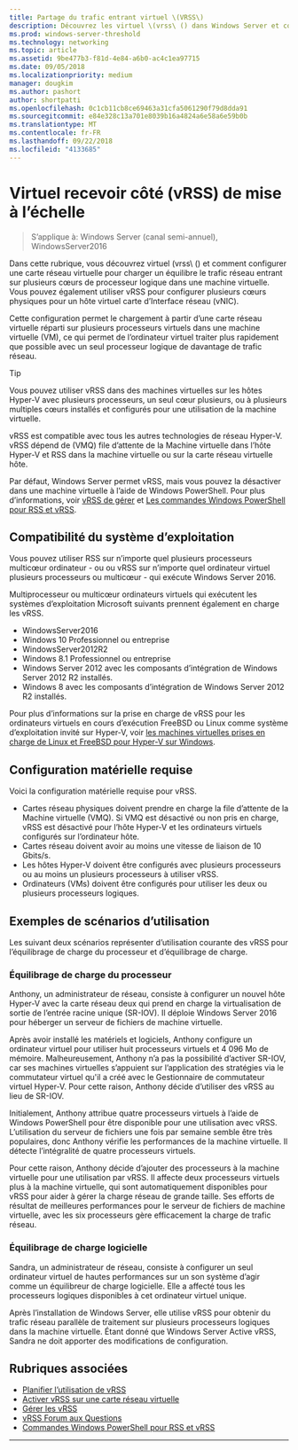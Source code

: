 ```yaml
---
title: Partage du trafic entrant virtuel \(VRSS\)
description: Découvrez les virtuel \(vrss\ () dans Windows Server et comment configurer une carte réseau virtuelle pour charger un équilibre le trafic réseau entrant sur plusieurs cœurs de processeur logique dans une machine virtuelle. Vous pouvez également configurer des cœurs physiques multiples pour un hôte de carte réseau virtuelle (vNIC).
ms.prod: windows-server-threshold
ms.technology: networking
ms.topic: article
ms.assetid: 9be477b3-f81d-4e84-a6b0-ac4c1ea97715
ms.date: 09/05/2018
ms.localizationpriority: medium
manager: dougkim
ms.author: pashort
author: shortpatti
ms.openlocfilehash: 0c1cb11cb8ce69463a31cfa5061290f79d8dda91
ms.sourcegitcommit: e84e328c13a701e8039b16a4824a6e58a6e59b0b
ms.translationtype: MT
ms.contentlocale: fr-FR
ms.lasthandoff: 09/22/2018
ms.locfileid: "4133685"
---
```

# Virtuel recevoir côté \(vRSS\) de mise à l’échelle

>S’applique à: Windows Server (canal semi-annuel), WindowsServer2016

Dans cette rubrique, vous découvrez virtuel \(vrss\ () et comment configurer une carte réseau virtuelle pour charger un équilibre le trafic réseau entrant sur plusieurs cœurs de processeur logique dans une machine virtuelle. Vous pouvez également utiliser vRSS pour configurer plusieurs cœurs physiques pour un hôte virtuel carte d’Interface réseau \(vNIC\).

Cette configuration permet le chargement à partir d’une carte réseau virtuelle réparti sur plusieurs processeurs virtuels dans une machine virtuelle \(VM\), ce qui permet de l’ordinateur virtuel traiter plus rapidement que possible avec un seul processeur logique de davantage de trafic réseau.

>[!TIP]
>Vous pouvez utiliser vRSS dans des machines virtuelles sur les hôtes Hyper\-V avec plusieurs processeurs, un seul cœur plusieurs, ou à plusieurs multiples cœurs installés et configurés pour une utilisation de la machine virtuelle.

vRSS est compatible avec tous les autres technologies de réseau Hyper\-V. vRSS dépend de \(VMQ\) file d’attente de la Machine virtuelle dans l’hôte Hyper\-V et RSS dans la machine virtuelle ou sur la carte réseau virtuelle hôte.

Par défaut, Windows Server permet vRSS, mais vous pouvez la désactiver dans une machine virtuelle à l’aide de Windows PowerShell. Pour plus d’informations, voir [vRSS de gérer](vrss-manage.md) et [Les commandes Windows PowerShell pour RSS et vRSS](vrss-wps.md).



## Compatibilité du système d’exploitation

Vous pouvez utiliser RSS sur n’importe quel plusieurs processeurs multicœur ordinateur - ou ou vRSS sur n’importe quel ordinateur virtuel plusieurs processeurs ou multicœur - qui exécute Windows Server 2016.

Multiprocesseur ou multicœur ordinateurs virtuels qui exécutent les systèmes d’exploitation Microsoft suivants prennent également en charge les vRSS.

- WindowsServer2016
- Windows 10 Professionnel ou entreprise
- WindowsServer2012R2
- Windows 8.1 Professionnel ou entreprise
- Windows Server 2012 avec les composants d’intégration de Windows Server 2012 R2 installés.
- Windows 8 avec les composants d’intégration de Windows Server 2012 R2 installés.

Pour plus d’informations sur la prise en charge de vRSS pour les ordinateurs virtuels en cours d’exécution FreeBSD ou Linux comme système d’exploitation invité sur Hyper-V, voir [les machines virtuelles prises en charge de Linux et FreeBSD pour Hyper-V sur Windows](https://docs.microsoft.com/windows-server/virtualization/hyper-v/Supported-Linux-and-FreeBSD-virtual-machines-for-Hyper-V-on-Windows).
  
## Configuration matérielle requise

Voici la configuration matérielle requise pour vRSS.
 
- Cartes réseau physiques doivent prendre en charge la file d’attente de la Machine virtuelle \(VMQ\). Si VMQ est désactivé ou non pris en charge, vRSS est désactivé pour l’hôte Hyper\-V et les ordinateurs virtuels configurés sur l’ordinateur hôte.
- Cartes réseau doivent avoir au moins une vitesse de liaison de 10 Gbits/s.
- Les hôtes Hyper\-V doivent être configurés avec plusieurs processeurs ou au moins un plusieurs processeurs à utiliser vRSS.
- Ordinateurs \(VMs\) doivent être configurés pour utiliser les deux ou plusieurs processeurs logiques.


## Exemples de scénarios d’utilisation

Les suivant deux scénarios représenter d’utilisation courante des vRSS pour l’équilibrage de charge du processeur et d’équilibrage de charge.

### Équilibrage de charge du processeur
  
Anthony, un administrateur de réseau, consiste à configurer un nouvel hôte Hyper-V avec la carte réseau deux qui prend en charge la virtualisation de sortie de l’entrée racine unique \(SR\-IOV\). Il déploie Windows Server 2016 pour héberger un serveur de fichiers de machine virtuelle.

Après avoir installé les matériels et logiciels, Anthony configure un ordinateur virtuel pour utiliser huit processeurs virtuels et 4 096 Mo de mémoire. Malheureusement, Anthony n’a pas la possibilité d’activer SR\-IOV, car ses machines virtuelles s’appuient sur l’application des stratégies via le commutateur virtuel qu'il a créé avec le Gestionnaire de commutateur virtuel Hyper\-V. Pour cette raison, Anthony décide d’utiliser des vRSS au lieu de SR\-IOV.

Initialement, Anthony attribue quatre processeurs virtuels à l’aide de Windows PowerShell pour être disponible pour une utilisation avec vRSS. L’utilisation du serveur de fichiers une fois par semaine semble être très populaires, donc Anthony vérifie les performances de la machine virtuelle.  Il détecte l’intégralité de quatre processeurs virtuels.

Pour cette raison, Anthony décide d’ajouter des processeurs à la machine virtuelle pour une utilisation par vRSS.  Il affecte deux processeurs virtuels plus à la machine virtuelle, qui sont automatiquement disponibles pour vRSS pour aider à gérer la charge réseau de grande taille. Ses efforts de résultat de meilleures performances pour le serveur de fichiers de machine virtuelle, avec les six processeurs gère efficacement la charge de trafic réseau.


### Équilibrage de charge logicielle

Sandra, un administrateur de réseau, consiste à configurer un seul ordinateur virtuel de hautes performances sur un son système d’agir comme un équilibreur de charge logicielle. Elle a affecté tous les processeurs logiques disponibles à cet ordinateur virtuel unique.

Après l’installation de Windows Server, elle utilise vRSS pour obtenir du trafic réseau parallèle de traitement sur plusieurs processeurs logiques dans la machine virtuelle. Étant donné que Windows Server Active vRSS, Sandra ne doit apporter des modifications de configuration.


## Rubriques associées

- [Planifier l’utilisation de vRSS](vrss-plan.md)
- [Activer vRSS sur une carte réseau virtuelle](vrss-enable.md)
- [Gérer les vRSS](vrss-manage.md)
- [vRSS Forum aux Questions](vrss-faq.md)
- [Commandes Windows PowerShell pour RSS et vRSS](vrss-wps.md)

---

